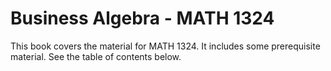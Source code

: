# Business Algebra - MATH 1324

This book covers the material for MATH 1324.  It includes some prerequisite material.  See the table of contents below.

```{tableofcontents}
```